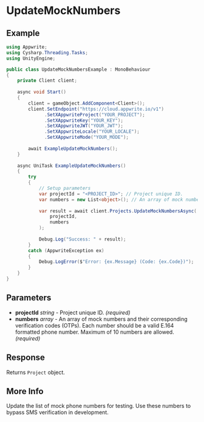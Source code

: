 # UpdateMockNumbers

## Example

```csharp
using Appwrite;
using Cysharp.Threading.Tasks;
using UnityEngine;

public class UpdateMockNumbersExample : MonoBehaviour
{
    private Client client;
    
    async void Start()
    {
        client = gameObject.AddComponent<Client>();
        client.SetEndpoint("https://cloud.appwrite.io/v1")
              .SetXAppwriteProject("YOUR_PROJECT");
              .SetXAppwriteKey("YOUR_KEY");
              .SetXAppwriteJWT("YOUR_JWT");
              .SetXAppwriteLocale("YOUR_LOCALE");
              .SetXAppwriteMode("YOUR_MODE");
        
        await ExampleUpdateMockNumbers();
    }
    
    async UniTask ExampleUpdateMockNumbers()
    {
        try
        {
            // Setup parameters
            var projectId = "<PROJECT_ID>"; // Project unique ID.
            var numbers = new List<object>(); // An array of mock numbers and their corresponding verification codes (OTPs). Each number should be a valid E.164 formatted phone number. Maximum of 10 numbers are allowed.
            
            var result = await client.Projects.UpdateMockNumbersAsync(
                projectId,
                numbers
            );
            
            Debug.Log("Success: " + result);
        }
        catch (AppwriteException ex)
        {
            Debug.LogError($"Error: {ex.Message} (Code: {ex.Code})");
        }
    }
}
```

## Parameters

- **projectId** *string* - Project unique ID. *(required)*
- **numbers** *array* - An array of mock numbers and their corresponding verification codes (OTPs). Each number should be a valid E.164 formatted phone number. Maximum of 10 numbers are allowed. *(required)*

## Response

Returns `Project` object.
## More Info

Update the list of mock phone numbers for testing. Use these numbers to bypass SMS verification in development. 
